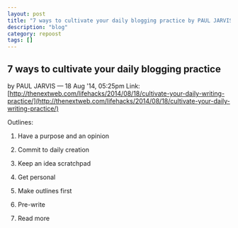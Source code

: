 ```yaml
---
layout: post
title: "7 ways to cultivate your daily blogging practice by PAUL JARVIS"
description: "blog"
category: repoost
tags: []
---
```


7 ways to cultivate your daily blogging practice   
-----------------------------------------------
by PAUL JARVIS  — 18 Aug '14, 05:25pm
Link:
[http://thenextweb.com/lifehacks/2014/08/18/cultivate-your-daily-writing-practice/](http://thenextweb.com/lifehacks/2014/08/18/cultivate-your-daily-writing-practice/)

Outlines:

1. Have a purpose and an opinion

2. Commit to daily creation

3. Keep an idea scratchpad

4. Get personal

5. Make outlines first

6. Pre-write

7. Read more